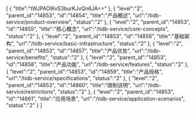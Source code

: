 [
	{
		"title":"tWJPAO9lvS3burKJvQn6JA=="
	},
	{
		"level":"2",
		"parent_id":"14853",
		"id":"14854",
		"title":"产品概述",
		"url":"/tidb-service/product-overview",
		"status":"2"
	},
	{
		"level":"2",
		"parent_id":"14853",
		"id":"14855",
		"title":"核心概念",
		"url":"/tidb-service/core-concepts",
		"status":"2"
	},
	{
		"level":"2",
		"parent_id":"14853",
		"id":"14856",
		"title":"基础架构",
		"url":"/tidb-service/basic-infrastructure",
		"status":"2"
	},
	{
		"level":"2",
		"parent_id":"14853",
		"id":"14857",
		"title":"产品优势",
		"url":"/tidb-service/benefits",
		"status":"2"
	},
	{
		"level":"2",
		"parent_id":"14853",
		"id":"14858",
		"title":"产品功能",
		"url":"/tidb-service/features",
		"status":"2"
	},
	{
		"level":"2",
		"parent_id":"14853",
		"id":"14859",
		"title":"产品规格",
		"url":"/tidb-service/specifications",
		"status":"2"
	},
	{
		"level":"2",
		"parent_id":"14853",
		"id":"14860",
		"title":"限制说明",
		"url":"/tidb-service/restrictions",
		"status":"2"
	},
	{
		"level":"2",
		"parent_id":"14853",
		"id":"14861",
		"title":"应用场景",
		"url":"/tidb-service/application-scenarios",
		"status":"2"
	}
]